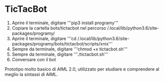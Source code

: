 # TicTacBot

1. Aprire il terminale, digitare '''pip3 install programy'''
2. Copiare la cartella bots/tictacbot nel percorso /.local/lib/python3.6/site-packages/programy/
3. Aprire il terminale, digitare '''cd /.local/lib/python3.6/site-packages/programy/bots/tictacbot/scripts/xnix'''
4. Sempre da terminale, digitare '''chmod +x tictacbot.sh'''
5. Sempre da terminale, digitare '''./tictacbot.sh'''
6. Conversare con il bot

Prototipo molto basico di AIML 2.0, utilizzato per studiare e comprendere al meglio la sintassi di AIML.
